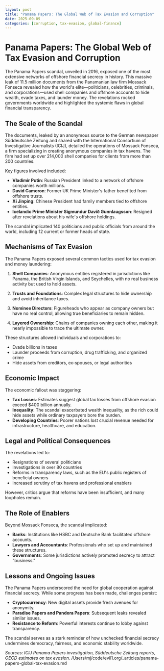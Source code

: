 ```yaml
---
layout: post
title: "Panama Papers: The Global Web of Tax Evasion and Corruption"
date: 2025-09-09
categories: [corruption, tax-evasion, global-finance]
---
```


# Panama Papers: The Global Web of Tax Evasion and Corruption

The Panama Papers scandal, unveiled in 2016, exposed one of the most extensive networks of offshore financial secrecy in history. This massive leak of 11.5 million documents from the Panamanian law firm Mossack Fonseca revealed how the world's elite—politicians, celebrities, criminals, and corporations—used shell companies and offshore accounts to hide wealth, evade taxes, and launder money. The revelations rocked governments worldwide and highlighted the systemic flaws in global financial transparency.

## The Scale of the Scandal

The documents, leaked by an anonymous source to the German newspaper Süddeutsche Zeitung and shared with the International Consortium of Investigative Journalists (ICIJ), detailed the operations of Mossack Fonseca, a firm specializing in creating anonymous companies in tax havens. The firm had set up over 214,000 shell companies for clients from more than 200 countries.

Key figures involved included:
- **Vladimir Putin**: Russian President linked to a network of offshore companies worth millions.
- **David Cameron**: Former UK Prime Minister's father benefited from offshore trusts.
- **Xi Jinping**: Chinese President had family members tied to offshore entities.
- **Icelandic Prime Minister Sigmundur Davíð Gunnlaugsson**: Resigned after revelations about his wife's offshore holdings.

The scandal implicated 140 politicians and public officials from around the world, including 12 current or former heads of state.

## Mechanisms of Tax Evasion

The Panama Papers exposed several common tactics used for tax evasion and money laundering:

1. **Shell Companies**: Anonymous entities registered in jurisdictions like Panama, the British Virgin Islands, and Seychelles, with no real business activity but used to hold assets.

2. **Trusts and Foundations**: Complex legal structures to hide ownership and avoid inheritance taxes.

3. **Nominee Directors**: Figureheads who appear as company owners but have no real control, allowing true beneficiaries to remain hidden.

4. **Layered Ownership**: Chains of companies owning each other, making it nearly impossible to trace the ultimate owner.

These structures allowed individuals and corporations to:
- Evade billions in taxes
- Launder proceeds from corruption, drug trafficking, and organized crime
- Hide assets from creditors, ex-spouses, or legal authorities

## Economic Impact

The economic fallout was staggering:
- **Tax Losses**: Estimates suggest global tax losses from offshore evasion exceed $400 billion annually.
- **Inequality**: The scandal exacerbated wealth inequality, as the rich could hide assets while ordinary taxpayers bore the burden.
- **Developing Countries**: Poorer nations lost crucial revenue needed for infrastructure, healthcare, and education.

## Legal and Political Consequences

The revelations led to:
- Resignations of several politicians
- Investigations in over 80 countries
- Reforms in transparency laws, such as the EU's public registers of beneficial owners
- Increased scrutiny of tax havens and professional enablers

However, critics argue that reforms have been insufficient, and many loopholes remain.

## The Role of Enablers

Beyond Mossack Fonseca, the scandal implicated:
- **Banks**: Institutions like HSBC and Deutsche Bank facilitated offshore accounts.
- **Lawyers and Accountants**: Professionals who set up and maintained these structures.
- **Governments**: Some jurisdictions actively promoted secrecy to attract "business."

## Lessons and Ongoing Issues

The Panama Papers underscored the need for global cooperation against financial secrecy. While some progress has been made, challenges persist:
- **Cryptocurrency**: New digital assets provide fresh avenues for anonymity.
- **Paradise Papers and Pandora Papers**: Subsequent leaks revealed similar issues.
- **Resistance to Reform**: Powerful interests continue to lobby against transparency.

The scandal serves as a stark reminder of how unchecked financial secrecy undermines democracy, fairness, and economic stability worldwide.

*Sources: ICIJ Panama Papers investigation, Süddeutsche Zeitung reports, OECD estimates on tax evasion.*</content>
<parameter name="filePath">/Users/mj/code/evil1.org/_articles/panama-papers-global-tax-evasion.md
